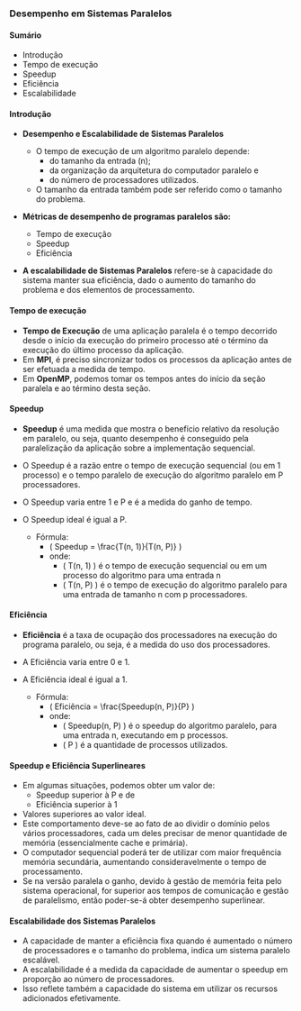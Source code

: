 ### Desempenho em Sistemas Paralelos

#### Sumário
- Introdução
- Tempo de execução
- Speedup
- Eficiência
- Escalabilidade

#### Introdução
- **Desempenho e Escalabilidade de Sistemas Paralelos**
  - O tempo de execução de um algoritmo paralelo depende:
    - do tamanho da entrada (n);
    - da organização da arquitetura do computador paralelo e
    - do número de processadores utilizados.
  - O tamanho da entrada também pode ser referido como o tamanho do problema.

- **Métricas de desempenho de programas paralelos são:**
  - Tempo de execução
  - Speedup
  - Eficiência

- **A escalabilidade de Sistemas Paralelos** refere-se à capacidade do sistema manter sua eficiência, dado o aumento do tamanho do problema e dos elementos de processamento.

#### Tempo de execução
- **Tempo de Execução** de uma aplicação paralela é o tempo decorrido desde o início da execução do primeiro processo até o término da execução do último processo da aplicação.
- Em **MPI**, é preciso sincronizar todos os processos da aplicação antes de ser efetuada a medida de tempo.
- Em **OpenMP**, podemos tomar os tempos antes do início da seção paralela e ao término desta seção.

#### Speedup
- **Speedup** é uma medida que mostra o benefício relativo da resolução em paralelo, ou seja, quanto desempenho é conseguido pela paralelização da aplicação sobre a implementação sequencial.
- O Speedup é a razão entre o tempo de execução sequencial (ou em 1 processo) e o tempo paralelo de execução do algoritmo paralelo em P processadores.
- O Speedup varia entre 1 e P e é a medida do ganho de tempo.
- O Speedup ideal é igual a P.

  - Fórmula: 
    - \( Speedup = \frac{T(n, 1)}{T(n, P)} \)
    - onde:
      - \( T(n, 1) \) é o tempo de execução sequencial ou em um processo do algoritmo para uma entrada n
      - \( T(n, P) \) é o tempo de execução do algoritmo paralelo para uma entrada de tamanho n com p processadores.

#### Eficiência
- **Eficiência** é a taxa de ocupação dos processadores na execução do programa paralelo, ou seja, é a medida do uso dos processadores.
- A Eficiência varia entre 0 e 1.
- A Eficiência ideal é igual a 1.

  - Fórmula: 
    - \( Eficiência = \frac{Speedup(n, P)}{P} \)
    - onde:
      - \( Speedup(n, P) \) é o speedup do algoritmo paralelo, para uma entrada n, executando em p processos.
      - \( P \) é a quantidade de processos utilizados.

#### Speedup e Eficiência Superlineares
- Em algumas situações, podemos obter um valor de:
  - Speedup superior à P e de
  - Eficiência superior à 1
- Valores superiores ao valor ideal.
- Este comportamento deve-se ao fato de ao dividir o domínio pelos vários processadores, cada um deles precisar de menor quantidade de memória (essencialmente cache e primária).
- O computador sequencial poderá ter de utilizar com maior frequência memória secundária, aumentando consideravelmente o tempo de processamento.
- Se na versão paralela o ganho, devido à gestão de memória feita pelo sistema operacional, for superior aos tempos de comunicação e gestão de paralelismo, então poder-se-á obter desempenho superlinear.

#### Escalabilidade dos Sistemas Paralelos
- A capacidade de manter a eficiência fixa quando é aumentado o número de processadores e o tamanho do problema, indica um sistema paralelo escalável.
- A escalabilidade é a medida da capacidade de aumentar o speedup em proporção ao número de processadores.
- Isso reflete também a capacidade do sistema em utilizar os recursos adicionados efetivamente.


